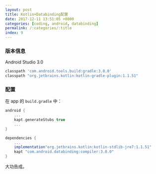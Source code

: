 ```yaml
---
layout: post
title: Kotlin+Databinding配置
date: 2017-12-11 13:51:05 +0800
categories: [coding, android, databinding]
permalink: /:categories/:title
index: 9
---
```


### 版本信息

Android Studio 3.0

```groovy
classpath 'com.android.tools.build:gradle:3.0.0'
classpath "org.jetbrains.kotlin:kotlin-gradle-plugin:1.1.51"
```

### 配置
在 app 的 `build.gradle` 中：
```groovy
android {
    ...
    kapt.generateStubs true
    ...
}

dependencies {
    ...
    implementation"org.jetbrains.kotlin:kotlin-stdlib-jre7:1.1.51"
    kapt "com.android.databinding:compiler:3.0.0"
}
```
大功告成。
